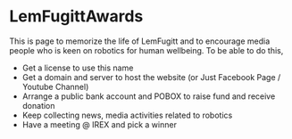 # LemFugittAwards
This is page to memorize the life of LemFugitt and to encourage media people who is keen on robotics for human wellbeing. 
To be able to do this, 
- Get a license to use this name
- Get a domain and server to host the website (or Just Facebook Page / Youtube Channel) 
- Arrange a public bank account and POBOX to raise fund and receive donation
- Keep collecting news, media activities related to robotics
- Have a meeting @ IREX and pick a winner
